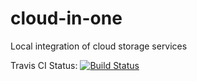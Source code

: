 cloud-in-one
============

Local integration of cloud storage services

Travis CI Status:
[![Build Status](https://travis-ci.org/fawques/cloud-in-one.svg?branch=master)](https://travis-ci.org/fawques/cloud-in-one)